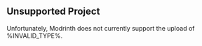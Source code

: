 ## Unsupported Project

Unfortunately, Modrinth does not currently support the upload of %INVALID_TYPE%.  
